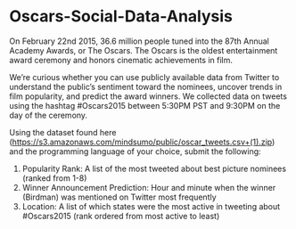 # Oscars-Social-Data-Analysis
On February 22nd 2015, 36.6 million people tuned into the 87th Annual Academy Awards, or The Oscars. The Oscars is the oldest entertainment award ceremony and honors cinematic achievements in film.

We’re curious whether you can use publicly available data from Twitter to understand the public’s sentiment toward the nominees, uncover trends in film popularity, and predict the award winners. We collected data on tweets using the hashtag #Oscars2015 between 5:30PM PST and 9:30PM on the day of the ceremony.

Using the dataset found here (https://s3.amazonaws.com/mindsumo/public/oscar_tweets.csv+(1).zip) and the programming language of your choice, submit the following:

1) Popularity Rank: A list of the most tweeted about best picture nominees (ranked from 1-8) 
2) Winner Announcement Prediction: Hour and minute when the winner (Birdman) was mentioned on Twitter most frequently 
3) Location: A list of which states were the most active in tweeting about #Oscars2015 (rank ordered from most active to least)

